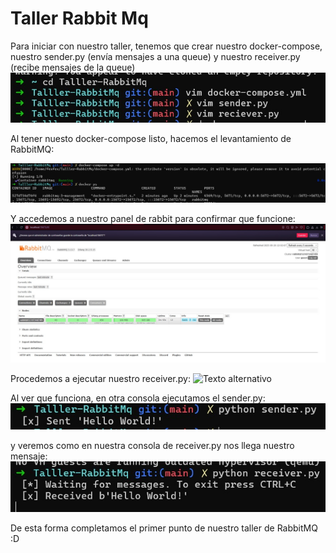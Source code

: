 # Taller Rabbit Mq

Para iniciar con nuestro taller, tenemos que crear nuestro docker-compose, nuestro sender.py (envía mensajes a una queue) y nuestro receiver.py (recibe mensajes de la queue)
![Texto alternativo](https://github.com/FernandoCifuentesB/Talller-RabbitMq/blob/main/82714cd2-6e3d-4826-9ce1-7821177a1cc4.jpg)

Al tener nuesto docker-compose listo, hacemos el levantamiento de RabbitMQ:

![Texto alternativo](https://github.com/FernandoCifuentesB/Talller-RabbitMq/blob/main/65ddefc0-20aa-4bbc-a5f6-1ef0721461b1.jpg)

Y accedemos a nuestro panel de rabbit para confirmar que funcione:
![Texto alternativo](https://github.com/FernandoCifuentesB/Talller-RabbitMq/blob/main/155b76ab-f515-4c66-a2af-8fcf5163a18e.jpg)

Procedemos a ejecutar nuestro receiver.py:
![Texto alternativo]([https://github.com/FernandoCifuentesB/Talller-RabbitMq/edit/main/README.md](https://github.com/FernandoCifuentesB/Talller-RabbitMq/blob/main/63c4fdc3-3e52-4a0a-b147-6634ec524e70.jpg))

Al ver que funciona, en otra consola ejecutamos el sender.py:
![Texto alternativo](https://github.com/FernandoCifuentesB/Talller-RabbitMq/blob/main/1a701f39-b386-416e-9c6a-c8b830ffda71.jpg)

y veremos como en nuestra consola de receiver.py nos llega nuestro mensaje:
![Texto alternativo](https://github.com/FernandoCifuentesB/Talller-RabbitMq/blob/main/21eafd0a-804a-43f4-8333-61d124eddd2f.jpg)

De esta forma completamos el primer punto de nuestro taller de RabbitMQ :D

